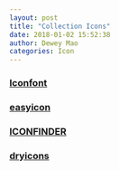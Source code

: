 ```yaml
--- 
layout: post 
title: "Collection Icons" 
date: 2018-01-02 15:52:38 
author: Dewey Mao 
categories: Icon 
--- 
```


### <a href="http://www.iconfont.cn/" target="_blank"> Iconfont </a>

### <a href="http://www.easyicon.net/" target="_blank"> easyicon </a>

### <a href="https://www.iconfinder.com/" target="_blank"> ICONFINDER </a>

### <a href="http://dryicons.com/" target="_blank"> dryicons </a>